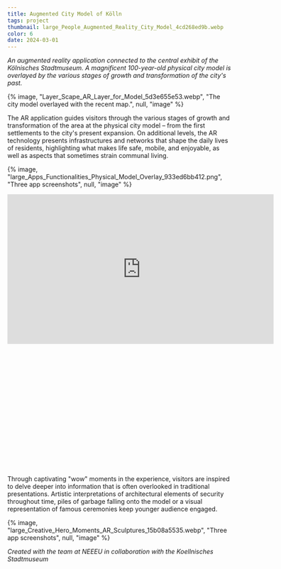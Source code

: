 ```yaml
---
title: Augmented City Model of Kölln
tags: project
thumbnail: large_People_Augmented_Reality_City_Model_4cd268ed9b.webp
color: 6
date: 2024-03-01
---
```


*An augmented reality application connected to the central exhibit of the Kölnisches Stadtmuseum. A magnificent 100-year-old physical city model is overlayed by the various stages of growth and transformation of the city's past.*

<span class="more"></span>

{% image, "Layer_Scape_AR_Layer_for_Model_5d3e655e53.webp", "The city model overlayed with the recent map.", null, "image" %}

The AR application guides visitors through the various stages of growth and transformation of the area at the physical city model – from the first settlements to the city's present expansion. On additional levels, the AR technology presents infrastructures and networks that shape the daily lives of residents, highlighting what makes life safe, mobile, and enjoyable, as well as aspects that sometimes strain communal living.

{% image, "large_Apps_Functionalities_Physical_Model_Overlay_933ed6bb412.png", "Three app screenshots", null, "image" %}

<div class="iframe-with-asp" style="padding-bottom: 56%;">
  <iframe src="http://player.vimeo.com/video/1029554469?byline=0&color=ff9933" width="600" height="338" frameborder="0" webkitallowfullscreen="" mozallowfullscreen="" allowfullscreen=""></iframe>
</div>

Through captivating "wow" moments in the experience, visitors are inspired to delve deeper into information that is often overlooked in traditional presentations. Artistic interpretations of architectural elements of security throughout time, piles of garbage falling onto the model or a visual representation of famous ceremonies keep younger audience engaged.

{% image, "large_Creative_Hero_Moments_AR_Sculptures_15b08a5535.webp", "Three app screenshots", null, "image" %}

*Created with the team at NEEEU in collaboration with the Koellnisches Stadtmuseum*
